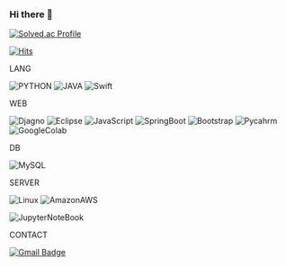 ### Hi there 👋

<!--
**3iron/3iron** is a ✨ _special_ ✨ repository because its `README.md` (this file) appears on your GitHub profile.

Here are some ideas to get you started:

- 🔭 I’m currently working on ...
- 🌱 I’m currently learning ...
- 👯 I’m looking to collaborate on ...
- 🤔 I’m looking for help with ...
- 💬 Ask me about ...
- 📫 How to reach me: ...
- 😄 Pronouns: ...
- ⚡ Fun fact: ...
-->

[![Solved.ac Profile](http://mazassumnida.wtf/api/v2/generate_badge?boj=3iron)](https://solved.ac/3iron)


[![Hits](https://hits.seeyoufarm.com/api/count/incr/badge.svg?url=https%3A%2F%2Fgithub.com%2F3iron&count_bg=%23000000&title_bg=%23000000&icon=github.svg&icon_color=%23FFFFFF&title=hits&edge_flat=false)](https://hits.seeyoufarm.com)


LANG

![PYTHON](https://img.shields.io/badge/-PYTHON-3776ab?style=flat-square&logo=PYTHON&logoColor=white)
![JAVA](https://img.shields.io/badge/-JAVA-007396?style=flat-square&logo=JAVA&logoColor=white)
![Swift](https://img.shields.io/badge/-Swift-f05138?style=flat-square&logo=Swift&logoColor=white)


WEB

![Djagno](https://img.shields.io/badge/-Django-092e20?style=flat-square&logo=Django&logoColor=white)
![Eclipse](https://img.shields.io/badge/-Eclipse-2c2255?style=flat-square&logo=Eclipse&logoColor=white)
![JavaScript](https://img.shields.io/badge/-JavaScript-f7df1e?style=flat-square&logo=JavaScript&logoColor=white)
![SpringBoot](https://img.shields.io/badge/-SpringBoot-6db33f?style=flat-square&logo=SpringBoot&logoColor=white)
![Bootstrap](https://img.shields.io/badge/-Bootstrap-7952b3?style=flat-square&logo=Bootstrap&logoColor=white)
![Pycahrm](https://img.shields.io/badge/-Pycharm-000000?style=flat-square&logo=Pycharm&logoColor=white)
![GoogleColab](https://img.shields.io/badge/-GoogleColab-f9ab00?style=flat-square&logo=GoogleColab&logoColor=white)


DB

![MySQL](https://img.shields.io/badge/-MySQL-4479a1?style=flat-square&logo=MySQL&logoColor=white)


SERVER

![Linux](https://img.shields.io/badge/-Linux-fcc624?style=flat-square&logo=Linux&logoColor=white)
![AmazonAWS](https://img.shields.io/badge/-AmazonAWS-232f3e?style=flat-square&logo=AmazonAWS&logoColor=white)

![JupyterNoteBook](https://img.shields.io/badge/-JupyterNoteBook-f37626?style=flat-square&logo=JupyterNoteBook&logoColor=white)


CONTACT

[![Gmail Badge](https://img.shields.io/badge/Gmail-ea4335?style=flat-square&logo=Gmail&logoColor=white&link=mailto:3iron38@gmail.com)](mailto:3iron38@gmail.com)
